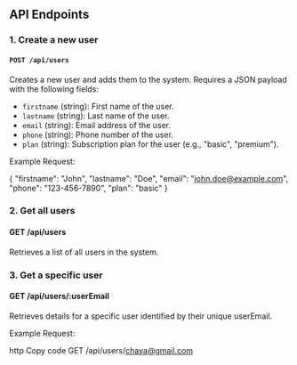 ## API Endpoints

### 1. Create a new user

#### `POST /api/users`

Creates a new user and adds them to the system. Requires a JSON payload with the following fields:

- `firstname` (string): First name of the user.
- `lastname` (string): Last name of the user.
- `email` (string): Email address of the user.
- `phone` (string): Phone number of the user.
- `plan` (string): Subscription plan for the user (e.g., "basic", "premium").

Example Request:

{ "firstname": "John",
"lastname": "Doe",
"email": "john.doe@example.com",
"phone": "123-456-7890",
"plan": "basic" } 

### 2. Get all users
#### GET /api/users
Retrieves a list of all users in the system.

### 3. Get a specific user
#### GET /api/users/:userEmail
Retrieves details for a specific user identified by their unique userEmail.

Example Request:

http
Copy code
GET /api/users/chaya@gmail.com
